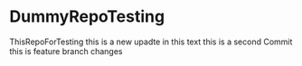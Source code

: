 # DummyRepoTesting
ThisRepoForTesting
this is a new upadte in this text
this is a second Commit
this is feature branch changes
